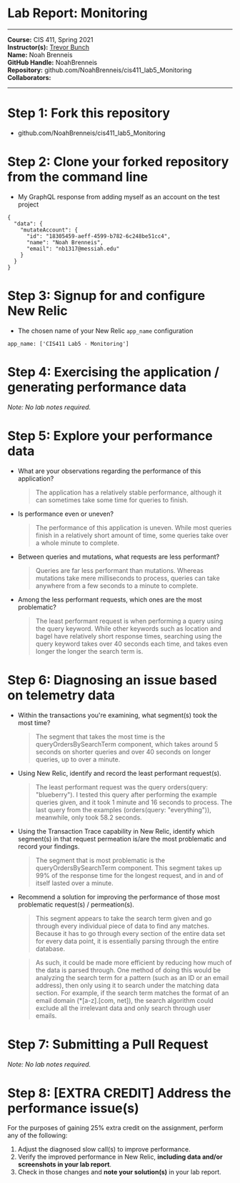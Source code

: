 # Lab Report: Monitoring
___
**Course:** CIS 411, Spring 2021  
**Instructor(s):** [Trevor Bunch](https://github.com/trevordbunch)  
**Name:** Noah Brenneis  
**GitHub Handle:** NoahBrenneis  
**Repository:** github.com/NoahBrenneis/cis411_lab5_Monitoring  
**Collaborators:** 
___

# Step 1: Fork this repository
- github.com/NoahBrenneis/cis411_lab5_Monitoring

# Step 2: Clone your forked repository from the command line
- My GraphQL response from adding myself as an account on the test project
```
{
  "data": {
    "mutateAccount": {
      "id": "18305459-aeff-4599-b782-6c248be51cc4",
      "name": "Noah Brenneis",
      "email": "nb1317@messiah.edu"
    }
  }
}
```

# Step 3: Signup for and configure New Relic
- The chosen name of your New Relic ```app_name``` configuration
```
app_name: ['CIS411 Lab5 - Monitoring']
```

# Step 4: Exercising the application / generating performance data

_Note: No lab notes required._

# Step 5: Explore your performance data
* What are your observations regarding the performance of this application? 
  > The application has a relatively stable performance, although it can sometimes take some time for queries to finish.
* Is performance even or uneven? 
  > The performance of this application is uneven. While most queries finish in a relatively short amount of time, some queries take over a whole minute to complete.
* Between queries and mutations, what requests are less performant? 
  > Queries are far less performant than mutations. Whereas mutations take mere milliseconds to process, queries can take anywhere from a few seconds to a minute to complete.
* Among the less performant requests, which ones are the most problematic?
  > The least performant request is when performing a query using the query keyword. While other keywords such as location and bagel have relatively short response times, searching using the query keyword takes over 40 seconds each time, and takes even longer the longer the search term is.

# Step 6: Diagnosing an issue based on telemetry data
* Within the transactions you're examining, what segment(s) took the most time?
  > The segment that takes the most time is the queryOrdersBySearchTerm component, which takes around 5 seconds on shorter queries and over 40 seconds on longer queries, up to over a minute.
* Using New Relic, identify and record the least performant request(s).
  > The least performant request was the query orders(query: "blueberry"). I tested this query after performing the example queries given, and it took 1 minute and 16 seconds to process. The last query from the examples (orders(query: "everything")), meanwhile, only took 58.2 seconds.
* Using the Transaction Trace capability in New Relic, identify which segment(s) in that request permeation is/are the most problematic and record your findings.
  > The segment that is most problematic is the queryOrdersBySearchTerm component. This segment takes up 99% of the response time for the longest request, and in and of itself lasted over a minute.
* Recommend a solution for improving the performance of those most problematic request(s) / permeation(s).
  > This segment appears to take the search term given and go through every individual piece of data to find any matches. Because it has to go through every section of the entire data set for every data point, it is essentially parsing through the entire database. 
  
  > As such, it could be made more efficient by reducing how much of the data is parsed through. One method of doing this would be analyzing the search term for a pattern (such as an ID or an email address), then only using it to search under the matching data section. For example, if the search term matches the format of an email domain (*[a-z].[com, net]), the search algorithm could exclude all the irrelevant data and only search through user emails.

# Step 7: Submitting a Pull Request
_Note: No lab notes required._

# Step 8: [EXTRA CREDIT] Address the performance issue(s)
For the purposes of gaining 25% extra credit on the assignment, perform any of the following:
1. Adjust the diagnosed slow call(s) to improve performance. 
2. Verify the improved performance in New Relic, **including data and/or screenshots in your lab report**.
2. Check in those changes and **note your solution(s)** in your lab report.